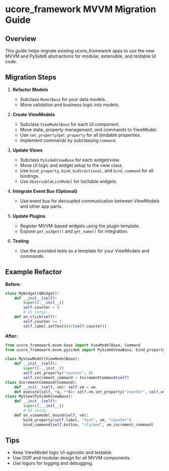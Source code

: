 # ucore_framework MVVM Migration Guide

## Overview

This guide helps migrate existing ucore_framework apps to use the new MVVM and PySide6 abstractions for modular, extensible, and testable UI code.

## Migration Steps

1. **Refactor Models**
   - Subclass `ModelBase` for your data models.
   - Move validation and business logic into models.

2. **Create ViewModels**
   - Subclass `ViewModelBase` for each UI component.
   - Move state, property management, and commands to ViewModel.
   - Use `set_property`/`get_property` for all bindable properties.
   - Implement commands by subclassing `Command`.

3. **Update Views**
   - Subclass `PySide6ViewBase` for each widget/view.
   - Move UI logic and widget setup to the view class.
   - Use `bind_property`, `bind_bidirectional`, and `bind_command` for all bindings.
   - Use `ObservableListModel` for list/table widgets.

4. **Integrate Event Bus (Optional)**
   - Use event bus for decoupled communication between ViewModels and other app parts.

5. **Update Plugins**
   - Register MVVM-based widgets using the plugin template.
   - Expose `get_widget()` and `get_name()` for integration.

6. **Testing**
   - Use the provided tests as a template for your ViewModels and commands.

## Example Refactor

**Before:**
```python
class MyWidget(QWidget):
    def __init__(self):
        super().__init__()
        self.counter = 0
        # UI setup...
    def on_click(self):
        self.counter += 1
        self.label.setText(str(self.counter))
```

**After:**
```python
from ucore_framework.mvvm.base import ViewModelBase, Command
from ucore_framework.mvvm.pyside6 import PySide6ViewBase, bind_property, bind_command

class MyViewModel(ViewModelBase):
    def __init__(self):
        super().__init__()
        self.set_property("counter", 0)
        self.increment_command = IncrementCommand(self)
class IncrementCommand(Command):
    def __init__(self, vm): self.vm = vm
    def execute(self, *a, **k): self.vm.set_property("counter", self.vm.get_property("counter")+1)
class MyView(PySide6ViewBase):
    def __init__(self):
        super().__init__()
        # UI setup...
    def on_viewmodel_bound(self, vm):
        bind_property(self.label, "text", vm, "counter")
        bind_command(self.button, "clicked", vm.increment_command)
```

## Tips

- Keep ViewModel logic UI-agnostic and testable.
- Use OOP and modular design for all MVVM components.
- Use loguru for logging and debugging.
